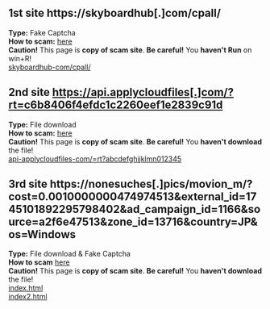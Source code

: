 ## 1st site https://skyboardhub[.]com/cpall/  
**Type:** Fake Captcha    
**How to scam:** [here](./skyboardhub-com/description.md)  
**Caution!** This page is **copy of scam site**. **Be careful!** You **haven't Run** on win+R!  
[skyboardhub-com/cpall/](./skyboardhub-com/cpall/)  

## 2nd site https://api.applycloudfiles[.]com/?rt=c6b8406f4efdc1c2260eef1e2839c91d  
**Type:** File download  
**How to scam:** [here](./api-applycloudfiles-com/description.md)  
**Caution!** This page is **copy of scam site**. **Be careful!** You **haven't download** the file!  
[api-applycloudfiles-com/=rt?abcdefghijklmn012345](./api-applycloudfiles-com/%3Frt%3Dabcdefghijklmn012345/)

## 3rd site https://nonesuches[.]pics/movion_m/?cost=0.0010000000474974513&external_id=1745101892295798402&ad_campaign_id=1166&source=a2f6e47513&zone_id=13716&country=JP&os=Windows  
**Type:** File download & Fake Captcha  
**How to scam** [here](nonesuches-pics/description.md)  
**Caution!** This page is **copy of scam site**. **Be careful!** You **haven't download** the file!  
[index.html](./nonesuches-pics/movion_m/?cost=0.0010000000474974513&external_id=1745101892295798402&ad_campaign_id=1166&source=a2f6e47513&zone_id=13716&country=JP&os=Windows/index.html)  
[index2.html](./nonesuches-pics/movion_m/?cost=0.0010000000474974513&external_id=1745101892295798402&ad_campaign_id=1166&source=a2f6e47513&zone_id=13716&country=JP&os=Windows/index2.html)
